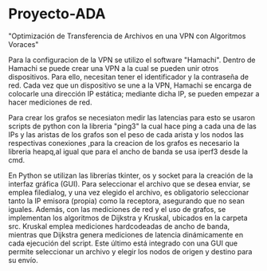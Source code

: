 # Proyecto-ADA

"Optimización de Transferencia de Archivos en una VPN con Algoritmos Voraces"

Para la configuracion de la VPN se utilizo el software "Hamachi".
Dentro de Hamachi se puede crear una VPN a la cual se pueden unir otros dispositivos. Para ello, necesitan tener el identificador y la contraseña de red. Cada vez que un dispositivo se une a la VPN, Hamachi se encarga de colocarle una dirección IP estática; mediante dicha IP, se pueden empezar a hacer mediciones de red.

Para crear los grafos se necesiaton medir las latencias para esto se usaron scripts de python con la libreria "ping3" la cual hace ping a cada una de las IPs y las aristas de los grafos son el peso de cada arista y los nodos las respectivas conexiones ,para la creacion de los grafos es necesario la libreria heapq,al igual que para el ancho de banda se usa iperf3 desde la cmd.

En Python se utilizan las librerías tkinter, os y socket para la creación de la interfaz gráfica (GUI). Para seleccionar el archivo que se desea enviar, se emplea filedialog, y una vez elegido el archivo, es obligatorio seleccionar tanto la IP emisora (propia) como la receptora, asegurando que no sean iguales. Además, con las mediciones de red y el uso de grafos, se implementan los algoritmos de Dijkstra y Kruskal, ubicados en la carpeta src. Kruskal emplea mediciones hardcodeadas de ancho de banda, mientras que Dijkstra genera mediciones de latencia dinámicamente en cada ejecución del script. Este último está integrado con una GUI que permite seleccionar un archivo y elegir los nodos de origen y destino para su envío.
